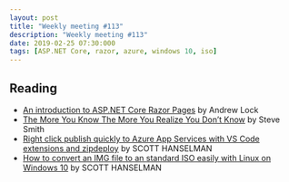 ```yaml
---
layout: post
title: "Weekly meeting #113"
description: "Weekly meeting #113"
date: 2019-02-25 07:30:000
tags: [ASP.NET Core, razor, azure, windows 10, iso]
--- 
```

 
## Reading

* [An introduction to ASP.NET Core Razor Pages](https://andrewlock.net/an-introduction-to-asp-net-core-razor-pages/) by Andrew Lock
* [The More You Know The More You Realize You Don’t Know](https://ardalis.com/the-more-you-know-the-more-you-realize-you-dont-know) by Steve Smith 
* [Right click publish quickly to Azure App Services with VS Code extensions and zipdeploy](https://www.hanselman.com/blog/RightClickPublishQuicklyToAzureAppServicesWithVSCodeExtensionsAndZipdeploy.aspx) by SCOTT HANSELMAN
* [How to convert an IMG file to an standard ISO easily with Linux on Windows 10](https://www.hanselman.com/blog/HowToConvertAnIMGFileToAnStandardISOEasilyWithLinuxOnWindows10.aspx) by SCOTT HANSELMAN